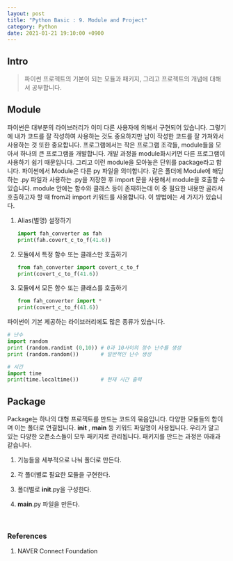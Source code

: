 ```yaml
---
layout: post
title: "Python Basic : 9. Module and Project"
category: Python
date: 2021-01-21 19:10:00 +0900
---
```

## Intro
>파이썬 프로젝트의 기본이 되는 모듈과 패키지, 그리고 프로젝트의 개념에 대해서 공부합니다.

## Module
파이썬은 대부분의 라이브러리가 이미 다른 사용자에 의해서 구현되어 있습니다. 그렇기에 내가 코드를 잘 작성하여 사용하는 것도 중요하지만 남이 작성한 코드를 잘 가져와서 사용하는 것 또한 중요합니다. 프로그램에서는 작은 프로그램 조각들, module들을 모아서 하나의 큰 프로그램을 개발합니다. 개발 과정을 module화시키면 다른 프로그램이 사용하기 쉽기 때문입니다. 그리고 이런 module을 모아놓은 단위를 package라고 합니다. 파이썬에서 Module은 다른 py 파일을 의미합니다. 같은 폴더에 Module에 해당하는 .py 파일과 사용하는 .py을 저장한 후 import 문을 사용해서 module을 호출할 수 있습니다. module 안에는 함수와 클래스 등이 존재하는데 이 중 필요한 내용만 골라서 호출하고자 할 때 from과 import 키워드를 사용합니다. 이 방법에는 세 가지가 있습니다.
1. Alias(별명) 설정하기
    ```python
    import fah_converter as fah
    print(fah.covert_c_to_f(41.6))
    ```

2. 모듈에서 특정 함수 또는 클래스만 호출하기
    ```python
    from fah_converter import covert_c_to_f
    print(covert_c_to_f(41.6))
    ```

3. 모듈에서 모든 함수 또는 클래스를 호출하기
    ```python
    from fah_converter import *
    print(covert_c_to_f(41.6))
    ```

파이썬이 기본 제공하는 라이브러리에도 많은 종류가 있습니다.
```python
# 난수
import random
print (random.randint (0,10)) # 0과 10사이의 정수 난수를 생성
print (random.random())       # 일반적인 난수 생성

# 시간
import time
print(time.localtime())       # 현재 시간 출력
```

## Package
Package는 하나의 대형 프로젝트를 만드는 코드의 묶음입니다. 다양한 모듈들의 합이며 이는 폴더로 연결됩니다. __init__ , __main__ 등 키워드 파일명이 사용됩니다. 우리가 알고 있는 다양한 오픈소스들이 모두 패키지로 관리됩니다. 패키지를 만드는 과정은 아래과 같습니다.

1. 기능들을 세부적으로 나눠 폴더로 만든다.

2. 각 폴더별로 필요한 모듈을 구현한다.

3. 폴더별로 __init__.py을 구성한다.

4.  __main__.py 파일을 만든다.

<br/>

### References
1. NAVER Connect Foundation
